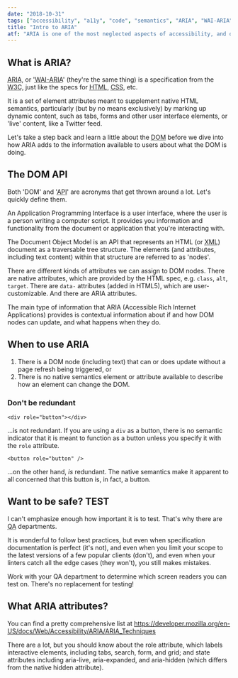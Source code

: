 ```yaml
---
date: "2018-10-31"
tags: ["accessibility", "a11y", "code", "semantics", "ARIA", "WAI-ARIA", "DOM", "DOM API"]
title: "Intro to ARIA"
atf: "ARIA is one of the most neglected aspects of accessibility, and one of the most important! Let's learn the basics of supplementing our native semantics with ARIA attributes."
---
```


## What is ARIA?

<abbr title="Accessible Rich Internet Applications">ARIA</abbr>, or '<abbr title="Web Accessibility Initiative - Accessible Rich Internet Applications">WAI-ARIA</abbr>' (they're the same thing) is a specification from the <abbr title="World Wide Web Consortium">W3C</abbr>, just like the specs for <abbr title="Hypertext Markup Language">HTML</abbr>, <abbr title="Cascading Style Sheets">CSS</abbr>, etc.

It is a set of element attributes meant to supplement native HTML semantics, particularly (but by no means exclusively) by marking up dynamic content, such as tabs, forms and other user interface elements, or 'live' content, like a Twitter feed.

Let's take a step back and learn a little about the <abbr title="Document Object Model">DOM</abbr> before we dive into how ARIA adds to the information available to users about what the DOM is doing.

## The DOM API
Both 'DOM' and '<abbr title="Application Programming Interface">API</abbr>' are acronyms that get thrown around a lot. Let's quickly define them.

An Application Programming Interface is a user interface, where the user is a person writing a computer script. It provides you information and functionality from the document or application that you're interacting with.

The Document Object Model is an API that represents an HTML (or <abbr title="eXtensible Markup Language">XML</abbr>) document as a traversable tree structure. The elements (and attributes, including text content) within that structure are referred to as 'nodes'.

There are different kinds of attributes we can assign to DOM nodes. There are native attributes, which are provided by the HTML spec, e.g. <code>class</code>, <code>alt</code>, <code>target</code>. There are <code>data-</code> attributes (added in HTML5), which are user-customizable. And there are ARIA attributes.

The main type of information that ARIA (Accessible Rich Internet Applications) provides is contextual information about if and how DOM nodes can update, and what happens when they do.

## When to use ARIA

<ol>
	<li>There is a DOM node (including text) that can or does update without a page refresh being triggered, or</li>
	<li>There is no native semantics element or attribute available to describe how an element can change the DOM.</li>
</ol>

### Don't be redundant

<pre><code class="language-html">&lt;div role="button"&gt;&lt;/div&gt;</code></pre>

...is not redundant. If you are using a <code>div</code> as a button, there is no semantic indicator that it is meant to function as a button unless you specify it with the <code>role</code> attribute.

<pre><code class="language-html">&lt;button role="button" /&gt;</code></pre>
...on the other hand, <em>is</em> redundant. The native semantics make it apparent to all concerned that this button is, in fact, a button.

## Want to be safe? TEST

I can't emphasize enough how important it is to test. That's why there are <abbr title="Quality Assurance">QA</abbr> departments. 

It is wonderful to follow best practices, but even when specification documentation is perfect (it's not), and even when you limit your scope to the latest versions of a few popular clients (don't), and even when your linters catch all the edge cases (they won't), you still makes mistakes.

Work with your QA department to determine which screen readers you can test on. There's no replacement for testing!

## What ARIA attributes?
You can find a pretty comprehensive list at https://developer.mozilla.org/en-US/docs/Web/Accessibility/ARIA/ARIA_Techniques

There are a lot, but you should know about the role attribute, which labels interactive elements, including tabs, search, form, and grid; and state attributes including aria-live, aria-expanded, and aria-hidden (which differs from the native hidden attribute).